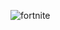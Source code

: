 ![fortnite](https://user-images.githubusercontent.com/37485225/59212571-176df600-8bb3-11e9-800e-13561e07542d.jpg)
